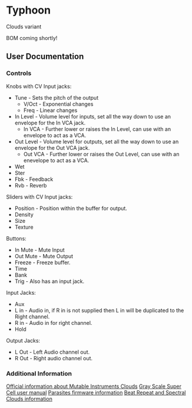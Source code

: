 # Typhoon

Clouds variant

BOM coming shortly!

## User Documentation

### Controls

Knobs with CV Input jacks:

* Tune - Sets the pitch of the output
  * V/Oct - Exponential changes
  * Freq - Linear changes
* In Level - Volume level for inputs, set all the way down to use an envelope for the In VCA jack.
  * In VCA - Further lower or raises the In Level, can use with an envelope to act as a VCA.
* Out Level - Volume level for outputs, set all the way down to use an envelope for the Out VCA jack.
  * Out VCA - Further lower or raises the Out Level, can use with an enevelope to act as a VCA.
* Wet
* Ster
* Fbk - Feedback
* Rvb - Reverb

Sliders with CV Input jacks:

* Position - Position within the buffer for output.
* Density
* Size
* Texture

Buttons:

* In Mute - Mute Input
* Out Mute - Mute Output
* Freeze - Freeze buffer.
* Time
* Bank
* Trig - Also has an input jack.

Input Jacks:

* Aux
* L in - Audio in, if R in is not supplied then L in will be duplicated to the Right channel.
* R in - Audio in for right channel.
* Hold

Output Jacks:

* L Out - Left Audio channel out.
* R Out - Right audio channel out.

### Additional Information

[Official information about Mutable Instruments Clouds](https://mutable-instruments.net/modules/clouds/)
[Gray Scale Super Cell user manual](https://grayscale.info/manuals/Grayscale_Supercell_manual.pdf)
[Parasites firmware information](https://mqtthiqs.github.io/parasites/clouds.html)
[Beat Repeat and Spectral Clouds information](https://www.kammerl.de/audio/clouds/)